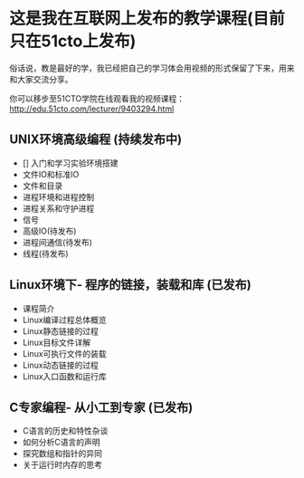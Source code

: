 # 这是我在互联网上发布的教学课程(目前只在51cto上发布)
俗话说，教是最好的学，我已经把自己的学习体会用视频的形式保留了下来，用来和大家交流分享。

你可以移步至51CTO学院在线观看我的视频课程：
http://edu.51cto.com/lecturer/9403294.html

## UNIX环境高级编程 (持续发布中)
- [] 入门和学习实验环境搭建
- 文件IO和标准IO
- 文件和目录
- 进程环境和进程控制
- 进程关系和守护进程
- 信号
- 高级IO(待发布)
- 进程间通信(待发布)
- 线程(待发布)

## Linux环境下- 程序的链接，装载和库 (已发布)
- 课程简介
- Linux编译过程总体概览
- Linux静态链接的过程
- Linux目标文件详解
- Linux可执行文件的装载
- Linux动态链接的过程
- Linux入口函数和运行库

## C专家编程- 从小工到专家 (已发布)
- C语言的历史和特性杂谈
- 如何分析C语言的声明
- 探究数组和指针的异同
- 关于运行时内存的思考



